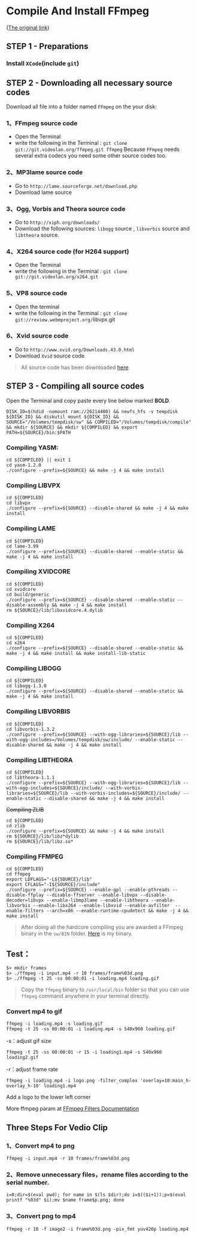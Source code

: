 # Compile And Install FFmpeg

([The original link](http://www.osxexperts.net/ffmpeg/ffmpegexperts.html)﻿)

## STEP 1 - Preparations

### Install `XCode`(include `git`)

## STEP 2 - Downloading all necessary source codes

Download all file into a folder named `FFmpeg` on the your disk:

### 1、FFmpeg source code

- Open the Terminal
- write the following in the Terminal : `git clone git://git.videolan.org/ffmpeg.git ffmpeg`
Because `FFmpeg` needs several extra codecs you need some other source codes too. 

### 2、MP3lame source code

- Go to `http://lame.sourceforge.net/download.php`
- Download lame source

### 3、Ogg, Vorbis and Theora source code

- Go to `http://xiph.org/downloads/`
- Download the following sources: `libogg` source , `libvorbis` source and `libtheora` source.

### 4、X264 source code (for H264 support)

- Open the Terminal
- write the following in the Terminal : `git clone git://git.videolan.org/x264.git`

### 5、VP8 source code

- Open the terminal
- write the following in the Terminal : `git clone git://review.webmproject.org/`libvpx.git

### 6、Xvid source code

- Go to `http://www.xvid.org/Downloads.43.0.html`
- Download `Xvid` source code


> All source code has been downloaded [here](https://github.com/ljf1239848066/FFmpeg/tree/master/zip).

## STEP 3 - Compiling all source codes

Open the Terminal and copy paste every line below marked **BOLD**.

	DISK_ID=$(hdid -nomount ram://26214400) && newfs_hfs -v tempdisk ${DISK_ID} && diskutil mount ${DISK_ID} && SOURCE="/Volumes/tempdisk/sw" && COMPILED="/Volumes/tempdisk/compile" && mkdir ${SOURCE} && mkdir ${COMPILED} && export PATH=${SOURCE}/bin:$PATH


### Compiling YASM:

	cd ${COMPILED} || exit 1
	cd yasm-1.2.0
	./configure --prefix=${SOURCE} && make -j 4 && make install

### Compiling LIBVPX

	cd ${COMPILED}
	cd libvpx
	./configure --prefix=${SOURCE} --disable-shared && make -j 4 && make install

### Compiling LAME

	cd ${COMPILED}
	cd lame-3.99
	./configure --prefix=${SOURCE} --disable-shared --enable-static && make -j 4 && make install

### Compiling XVIDCORE

	cd ${COMPILED}
	cd xvidcore
	cd build/generic
	./configure --prefix=${SOURCE} --disable-shared --enable-static --disable-assembly && make -j 4 && make install
	rm ${SOURCE}/lib/libxvidcore.4.dylib

### Compiling X264

	cd ${COMPILED}
	cd x264
	./configure --prefix=${SOURCE} --disable-shared --enable-static && make -j 4 && make install && make install-lib-static

### Compiling LIBOGG

	cd ${COMPILED}
	cd libogg-1.3.0
	./configure --prefix=${SOURCE} --disable-shared --enable-static && make -j 4 && make install

### Compiling LIBVORBIS

	cd ${COMPILED}
	cd libvorbis-1.3.2
	./configure --prefix=${SOURCE} --with-ogg-libraries=${SOURCE}/lib --with-ogg-includes=/Volumes/tempdisk/sw/include/ --enable-static --disable-shared && make -j 4 && make install

### Compiling LIBTHEORA

	cd ${COMPILED}
	cd libtheora-1.1.1
	./configure --prefix=${SOURCE} --with-ogg-libraries=${SOURCE}/lib --with-ogg-includes=${SOURCE}/include/ --with-vorbis-libraries=${SOURCE}/lib --with-vorbis-includes=${SOURCE}/include/ --enable-static --disable-shared && make -j 4 && make install


~~Compiling ZLIB~~

	cd ${COMPILED}
	cd zlib
	./configure --prefix=${SOURCE} && make -j 4 && make install
	rm ${SOURCE}/lib/libz*dylib
	rm ${SOURCE}/lib/libz.so*

### Compiling FFMPEG

	cd ${COMPILED}
	cd ffmpeg
	export LDFLAGS="-L${SOURCE}/lib"
	export CFLAGS="-I${SOURCE}/include"
	./configure --prefix=${SOURCE} --enable-gpl --enable-pthreads --disable-ffplay --disable-ffserver --enable-libvpx --disable-decoder=libvpx --enable-libmp3lame --enable-libtheora --enable-libvorbis --enable-libx264 --enable-libxvid --enable-avfilter  --enable-filters --arch=x86 --enable-runtime-cpudetect && make -j 4 && make install 

> After doing all the hardcore compiling you are awarded a FFmpeg binary in the `sw/BIN` folder. [Here](https://github.com/ljf1239848066/FFmpeg/tree/master/bin) is my binary.



## Test：

	$> mkdir frames
	$> ./ffmpeg -i input.mp4 -r 10 frames/frame%03d.png
	$> ./ffmpeg -t 25 -ss 00:00:01 -i loading.mp4 loading.gif

>  Copy the `ffmpeg` binary to `/usr/local/bin` folder so that you can use `ffmpeg` command anywhere in your terminal directly.



### Convert mp4 to gif

	ffmpeg -i loading.mp4 -s loading.gif
	ffmpeg -t 25 -ss 00:00:01 -i loading.mp4 -s 540x960 loading.gif
-s：adjust gif size



	ffmpeg -t 25 -ss 00:00:01 -r 15 -i loading1.mp4 -s 540x960 loading2.gif
-r：adjust frame rate



	ffmpeg -i loading.mp4 -i logo.png -filter_complex 'overlay=10:main_h-overlay_h-10' loading1.mp4
Add a logo to the lower left corner

More ffmpeg param at [FFmpeg Filters Documentation](https://ffmpeg.org/ffmpeg-filters.html)


## Three Steps For Vedio Clip

### 1、Convert mp4 to png

	ffmpeg -i input.mp4 -r 10 frames/frame%03d.png
	
### 2、Remove unnecessary files，rename files according to the serial number.

	i=0;dir=$(eval pwd); for name in $(ls $dir);do i=$(($i+1));p=$(eval printf "%03d" $i);mv $name frame$p.png; done
	
### 3、Convert png to mp4

	ffmpeg -r 10 -f image2 -i frame%03d.png -pix_fmt yuv420p loading.mp4

